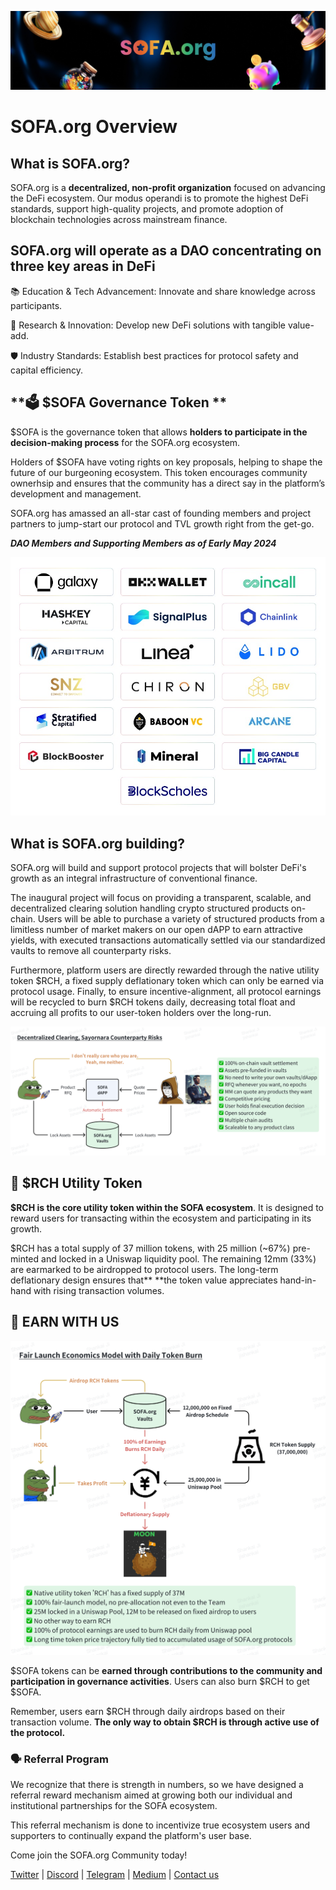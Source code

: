 ![](static/1.jpg)

# SOFA.org Overview

## **What is SOFA.org?**

SOFA.org is a **decentralized, non-profit organization** focused on advancing the DeFi ecosystem. Our modus operandi is to promote the highest DeFi standards, support high-quality projects, and promote adoption of blockchain technologies across mainstream finance.

## SOFA.org will operate as a DAO concentrating on three key areas in DeFi

📚 Education & Tech Advancement: Innovate and share knowledge across participants.

🔬 Research & Innovation: Develop new DeFi solutions with tangible value-add.

🛡 Industry Standards: Establish best practices for protocol safety and capital efficiency.

## **🗳 $SOFA Governance Token **

$SOFA is the governance token that allows **holders to participate in the decision-making process** for the SOFA.org ecosystem.

Holders of $SOFA have voting rights on key proposals, helping to shape the future of our burgeoning ecosystem. This token encourages community ownerhsip and ensures that the community has a direct say in the platform’s development and management.

SOFA.org has amassed an all-star cast of founding members and project partners to jump-start our protocol and TVL growth right from the get-go.

**_DAO Members and Supporting Members as of Early May 2024_**

![](static/partners.jpg)

## **What is SOFA.org building?**

SOFA.org will build and support protocol projects that will bolster DeFi's growth as an integral infrastructure of conventional finance.

The inaugural project will focus on providing a transparent, scalable, and decentralized clearing solution handling crypto structured products on-chain.  Users will be able to purchase a variety of structured products from a limitless number of market makers on our open dAPP to earn attractive yields, with executed transactions automatically settled via our standardized vaults to remove all counterparty risks.

Furthermore, platform users are directly rewarded through the native utility token $RCH, a fixed supply deflationary token which can only be earned via protocol usage.  Finally, to ensure incentive-alignment, all protocol earnings will be recycled to burn $RCH tokens daily, decreasing total float and accruing all profits to our user-token holders over the long-run.

![](static/draw1.png)

## **🤑 $RCH Utility Token**

**$RCH is the core utility token within the SOFA ecosystem**. It is designed to reward users for transacting within the ecosystem and participating in its growth.

$RCH has a total supply of 37 million tokens, with 25 million (~67%) pre-minted and locked in a Uniswap liquidity pool. The remaining 12mm (33%) are earmarked to be airdropped to protocol users.  The long-term deflationary design ensures that** **the token value appreciates hand-in-hand with rising transaction volumes.

## **🚀 EARN WITH US**

![](static/draw2.png)

$SOFA tokens can be **earned through contributions to the community and participation in governance activities**. Users can also burn $RCH to get $SOFA.

Remember, users earn $RCH through daily airdrops based on their transaction volume. **The only way to obtain $RCH is through active use of the protocol.**

### 🗣 Referral Program

We recognize that there is strength in numbers, so we have designed a referral reward mechanism aimed at growing both our individual and institutional partnerships for the SOFA ecosystem.

This referral mechanism is done to incentivize true ecosystem users and supporters to continually expand the platform's user base.

Come join the SOFA.org Community today!

[Twitter](https://x.com/SOFAorgDAO) | [Discord](https://discord.gg/sofaorg) | [Telegram](http://t.me/SOFAorg) | [Medium](https://medium.com/sofaorg) | [Contact us](mailto:contact@sofa.org)

